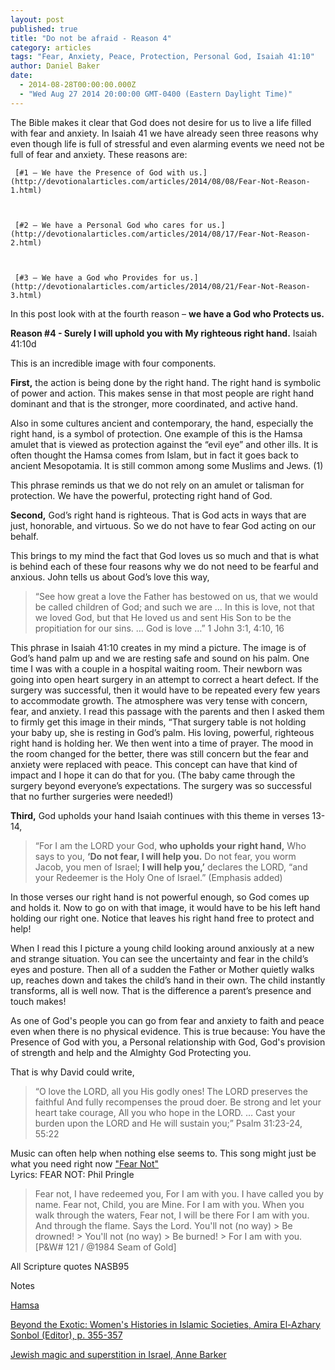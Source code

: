 ```yaml
---
layout: post
published: true
title: "Do not be afraid - Reason 4"
category: articles
tags: "Fear, Anxiety, Peace, Protection, Personal God, Isaiah 41:10"
author: Daniel Baker
date: 
  - 2014-08-28T00:00:00.000Z
  - "Wed Aug 27 2014 20:00:00 GMT-0400 (Eastern Daylight Time)"
---
```


The Bible makes it clear that God does not desire for us to live a life filled with fear and anxiety. In Isaiah 41 we have already seen three reasons why even though life is full of stressful and even alarming events we need not be full of fear and anxiety. These reasons are:


	 [#1 – We have the Presence of God with us.](http://devotionalarticles.com/articles/2014/08/08/Fear-Not-Reason-1.html)
     


     [#2 – We have a Personal God who cares for us.](http://devotionalarticles.com/articles/2014/08/17/Fear-Not-Reason-2.html)
  
  
     
     [#3 – We have a God who Provides for us.](http://devotionalarticles.com/articles/2014/08/21/Fear-Not-Reason-3.html)



In this post look with at the fourth reason – **we have a God who Protects us.** 

**Reason #4 - Surely I will uphold you with My righteous right hand.** Isaiah 41:10d

This is an incredible image with four components.

**First,** the action is being done by the right hand. The right hand is symbolic of power and action. This makes sense in that most people are right hand dominant and that is the stronger, more coordinated, and active hand. 

Also in some cultures ancient and contemporary, the hand, especially the right hand, is a symbol of protection. One example of this is the Hamsa amulet that is viewed as protection against the “evil eye” and other ills. It is often thought the Hamsa comes from Islam, but in fact it goes back to ancient Mesopotamia. It is still common among some Muslims and Jews. (1) 

This phrase reminds us that we do not rely on an amulet or talisman for protection. We have the powerful, protecting right hand of God. 

**Second,** God’s right hand is righteous. That is God acts in ways that are just, honorable, and virtuous. So we do not have to fear God acting on our behalf.

This brings to my mind the fact that God loves us so much and that is what is behind each of these four reasons why we do not need to be fearful and anxious. John tells us about God’s love this way,

> “See how great a love the Father has bestowed on us, that we would be called children of God; and such we are … In this is love, not that we loved God, but that He loved us and sent His Son to be the propitiation for our sins. … God is love …”   1 John 3:1, 4:10, 16 

This phrase in Isaiah 41:10 creates in my mind a picture. The image is of God’s hand palm up and we are resting safe and sound on his palm. One time I was with a couple in a hospital waiting room. Their newborn was going into open heart surgery in an attempt to correct a heart defect. If the surgery was successful, then it would have to be repeated every few years to accommodate growth. The atmosphere was very tense with concern, fear, and anxiety. I read this passage with the parents and then I asked them to firmly get this image in their minds, “That surgery table is not holding your baby up, she is resting in God’s palm. His loving, powerful, righteous right hand is holding her. We then went into a time of prayer. The mood in the room changed for the better, there was still concern but the fear and anxiety were replaced with peace. This concept can have that kind of impact and I hope it can do that for you. (The baby came through the surgery beyond everyone’s expectations. The surgery was so successful that no further surgeries were needed!)

**Third,** God upholds your hand
Isaiah continues with this theme in verses 13-14,

> “For I am the LORD your God, **who upholds your right hand,** Who says to you, **‘Do not fear, I will help you.** Do not fear, you worm Jacob, you men of Israel; **I will help you,’** declares the LORD, “and your Redeemer is the Holy One of Israel.” (Emphasis added)

In those verses our right hand is not powerful enough, so God comes up and holds it. Now to go on with that image, it would have to be his left hand holding our right one. Notice that leaves his right hand free to protect and help! 

When I read this I picture a young child looking around anxiously at a new and strange situation. You can see the uncertainty and fear in the child’s eyes and posture. Then all of a sudden the Father or Mother quietly walks up, reaches down and takes the child’s hand in their own. The child instantly transforms, all is well now. That is the difference a parent’s presence and touch makes!

As one of God's people you can go from fear and anxiety to faith and peace even when there is no physical evidence. This is true because: You have the Presence of God with you, a Personal relationship with God, God's provision of strength and help and the Almighty God Protecting you.

That is why David could write,

> “O love the LORD, all you His godly ones! The LORD preserves the faithful And fully recompenses the proud doer. Be strong and let your heart take courage, All you who hope in the LORD. … Cast your burden upon the LORD and He will sustain you;” Psalm 31:23-24, 55:22


Music can often help when nothing else seems to. This song might just be what you need right now ["Fear Not"](http://youtu.be/McLO2iZcbKo)    
Lyrics: FEAR NOT:  Phil Pringle
> Fear not,  I have redeemed you,
> For I am with you.  I have called you by name.
> Fear not,  Child, you are Mine.
> For I am with you.  When you walk through the waters,
> Fear not,  I will be there
> For I am with you.  And through the flame.
> Says the Lord.  You'll not  (no way)
    > Be drowned!
    > You'll not  (no way)
    > Be burned!
    > For I am with you.
   > [P&W# 121 / @1984 Seam of Gold]

All Scripture quotes NASB95  

Notes

[Hamsa](https://en.wikipedia.org/wiki/Hamsa)   


[Beyond the Exotic: Women's Histories in Islamic Societies, Amira El-Azhary Sonbol (Editor), p. 355-357](http://books.google.ca/books?id=uUe8tBUvwE4C&pg=PA356&lpg=PA355&focus=viewport&dq=%22hand+of+fatima%22+evil+eye)


[Jewish magic and superstition in Israel, Anne Barker](http://www.abc.net.au/correspondents/content/2010/s2906608.htm )


	



	